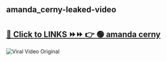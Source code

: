
 ## amanda_cerny-leaked-video 

# <h2><a href="https://clipsfans.com/amanda_cerny&ref=git">🔗 Click to LINKS ⏩⏩ 👉 🟢 amanda cerny </a></h2>

<a href="https://clipsfans.com/amanda_cerny&ref=git" rel="nofollow" data-target="animated-image.originalLink"><img src="https://i.ibb.co.com/xMMVF88/686577567.gif" alt="Viral Video Original" style="max-width: 100%; display: inline-block;" data-target="animated-image.originalImage"></a>

